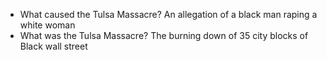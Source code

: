 - What caused the Tulsa Massacre?
	An allegation of a black man raping a white woman
- What was the Tulsa Massacre?
	The burning down of 35 city blocks of Black wall street 
